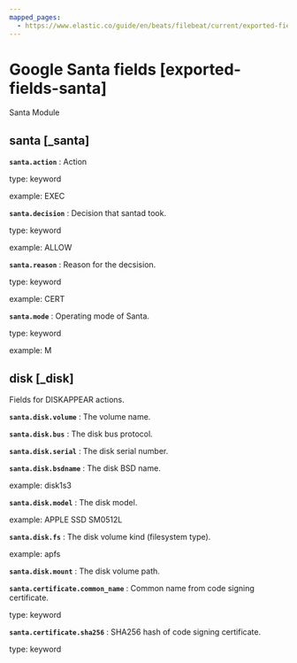 ```yaml
---
mapped_pages:
  - https://www.elastic.co/guide/en/beats/filebeat/current/exported-fields-santa.html
---
```


# Google Santa fields [exported-fields-santa]

Santa Module


## santa [_santa]




**`santa.action`**
:   Action

type: keyword

example: EXEC


**`santa.decision`**
:   Decision that santad took.

type: keyword

example: ALLOW


**`santa.reason`**
:   Reason for the decsision.

type: keyword

example: CERT


**`santa.mode`**
:   Operating mode of Santa.

type: keyword

example: M


## disk [_disk]

Fields for DISKAPPEAR actions.


**`santa.disk.volume`**
:   The volume name.


**`santa.disk.bus`**
:   The disk bus protocol.


**`santa.disk.serial`**
:   The disk serial number.


**`santa.disk.bsdname`**
:   The disk BSD name.

example: disk1s3


**`santa.disk.model`**
:   The disk model.

example: APPLE SSD SM0512L


**`santa.disk.fs`**
:   The disk volume kind (filesystem type).

example: apfs


**`santa.disk.mount`**
:   The disk volume path.


**`santa.certificate.common_name`**
:   Common name from code signing certificate.

type: keyword


**`santa.certificate.sha256`**
:   SHA256 hash of code signing certificate.

type: keyword


